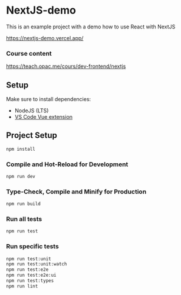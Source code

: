 # NextJS-demo

This is an example project with a demo how to use React with NextJS

https://nextjs-demo.vercel.app/

### Course content

https://teach.opac.me/cours/dev-frontend/nextjs

## Setup

Make sure to install dependencies:

- NodeJS (LTS)
- [VS Code Vue extension](https://marketplace.visualstudio.com/items?itemName=Vue.volar)

## Project Setup

```sh
npm install
```

### Compile and Hot-Reload for Development

```sh
npm run dev
```

### Type-Check, Compile and Minify for Production

```sh
npm run build
```

### Run all tests

```sh
npm run test
```

### Run specific tests

```sh
npm run test:unit
npm run test:unit:watch
npm run test:e2e
npm run test:e2e:ui
npm run test:types
npm run lint
```
